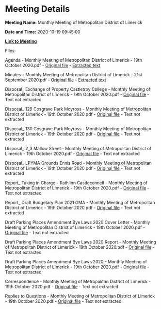 # Meeting Details

**Meeting Name:** Monthly Meeting of Metropolitan District of Limerick

**Date and Time:** 2020-10-19 09:45:00

**[Link to Meeting](https://www.limerick.ie/council/whats-on/monthly-meeting-metropolitan-district-limerick-66)**

Files: 

Agenda - Monthly Meeting of Metropolitan District of Limerick - 19th October 2020.pdf - [Original file](https://www.limerick.ie/sites/default/files/media/documents/2020-10/00-agenda-meeting-of-metropolitan-district-19th-october-2020.pdf) - [Extracted text](./Agenda%20-%C2%A0Monthly%20Meeting%20of%20Metropolitan%20District%20of%20Limerick%20-%2019th%20October%202020.md)

Minutes - Monthly Meeting of Metropolitan District of Limerick - 21st September 2020.pdf - [Original file](https://www.limerick.ie/sites/default/files/media/documents/2020-10/01-draft-minutes-monthly-meeting-21st-september-2020.pdf) - [Extracted text](./Minutes%20-%C2%A0Monthly%20Meeting%20of%20Metropolitan%20District%20of%20Limerick%20-%2021st%20September%202020.md)

Disposal_ Exchange of Property Castletroy College - Monthly Meeting of Metropolitan District of Limerick - 19th October 2020.pdf - [Original file](https://www.limerick.ie/sites/default/files/media/documents/2020-10/02a-disposal-exchange-of-property-castletroy-college.pdf) - Text not extracted

Disposal_ 129 Cosgrave Park Moyross - Monthly Meeting of Metropolitan District of Limerick - 19th October 2020.pdf - [Original file](https://www.limerick.ie/sites/default/files/media/documents/2020-10/02b-disposal-129-cosgrave-park-moyross.pdf) - Text not extracted

Disposal_ 130 Cosgrave Park Moyross - Monthly Meeting of Metropolitan District of Limerick - 19th October 2020.pdf - [Original file](https://www.limerick.ie/sites/default/files/media/documents/2020-10/02c-disposal-130-cosgrave-park-moyross.pdf) - Text not extracted

Disposal_ 2_3 Mallow Street - Monthly Meeting of Metropolitan District of Limerick - 19th October 2020.pdf - [Original file](https://www.limerick.ie/sites/default/files/media/documents/2020-10/02d-disposal-2-3-mallow-street.pdf) - Text not extracted

Disposal_ LPYMA Grounds Ennis Road - Monthly Meeting of Metropolitan District of Limerick - 19th October 2020.pdf - [Original file](https://www.limerick.ie/sites/default/files/media/documents/2020-10/02e-disposal-lpyma-grounds-ennis-road.pdf) - Text not extracted

Report_ Taking in Charge - Rathlinn Castleconnell - Monthly Meeting of Metropolitan District of Limerick - 19th October 2020.pdf - [Original file](https://www.limerick.ie/sites/default/files/media/documents/2020-10/03-report-taking-in-charge-rathlinn-castleconnell.pdf) - Text not extracted

Report_ Draft Budgetary Plan 2021 GMA - Monthly Meeting of Metropolitan District of Limerick - 19th October 2020.pdf - [Original file](https://www.limerick.ie/sites/default/files/media/documents/2020-10/04-report-draft-budgetary-plan-2021-gma.pdf) - Text not extracted

Draft Parking Places Amendment Bye Laws 2020 Cover Letter - Monthly Meeting of Metropolitan District of Limerick - 19th October 2020.pdf - [Original file](https://www.limerick.ie/sites/default/files/media/documents/2020-10/05i-draft-parking-places-amendment-bye-laws-2020-cover-lette.pdf) - Text not extracted

Draft Parking Places Amendment Bye Laws 2020 Report - Monthly Meeting of Metropolitan District of Limerick - 19th October 2020.pdf - [Original file](https://www.limerick.ie/sites/default/files/media/documents/2020-10/05ii-draft-parking-places-amendment-bye-laws-2020-report.pdf) - Text not extracted

Draft Parking Places Amendment Bye Laws 2020 - Monthly Meeting of Metropolitan District of Limerick - 19th October 2020.pdf - [Original file](https://www.limerick.ie/sites/default/files/media/documents/2020-10/05iii-draft-parking-places-amendment-bye-laws-2020.pdf) - Text not extracted

Correspondence - Monthly Meeting of Metropolitan District of Limerick - 19th October 2020.pdf - [Original file](https://www.limerick.ie/sites/default/files/media/documents/2020-10/20-correspondence-october-2020.pdf) - Text not extracted

Replies to Questions - Monthly Meeting of Metropolitan District of Limerick  - 19th October 2020.pdf - [Original file](https://www.limerick.ie/sites/default/files/media/documents/2020-10/replies-to-questions-october-2020-final-version.pdf) - Text not extracted

